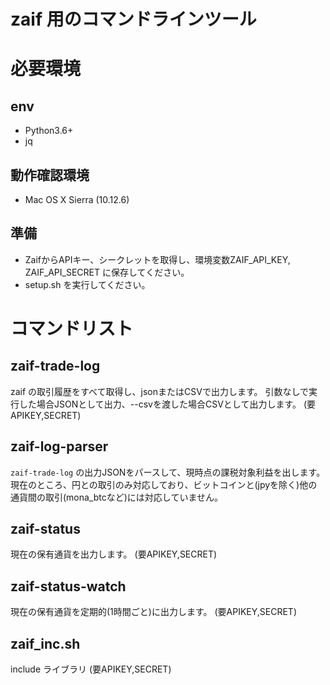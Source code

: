 # zaif 用のコマンドラインツール

# 必要環境
## env
- Python3.6+
- jq

## 動作確認環境
- Mac OS X Sierra (10.12.6)


## 準備
- ZaifからAPIキー、シークレットを取得し、環境変数ZAIF_API_KEY, ZAIF_API_SECRET に保存してください。
- setup.sh を実行してください。

# コマンドリスト
## zaif-trade-log
zaif の取引履歴をすべて取得し、jsonまたはCSVで出力します。
引数なしで実行した場合JSONとして出力、--csvを渡した場合CSVとして出力します。
(要APIKEY,SECRET)

## zaif-log-parser
`zaif-trade-log` の出力JSONをパースして、現時点の課税対象利益を出します。
現在のところ、円との取引のみ対応しており、ビットコインと(jpyを除く)他の通貨間の取引(mona_btcなど)には対応していません。


## zaif-status
現在の保有通貨を出力します。
(要APIKEY,SECRET)

## zaif-status-watch
現在の保有通貨を定期的(1時間ごと)に出力します。
(要APIKEY,SECRET)

## zaif_inc.sh
include ライブラリ
(要APIKEY,SECRET)

